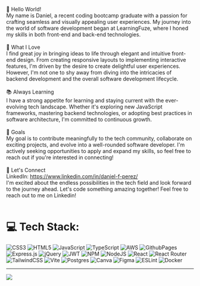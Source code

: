 
👋 Hello World!<br>My name is Daniel, a recent coding bootcamp graduate with a passion for crafting seamless and visually appealing user experiences. My journey into the world of software development began at LearningFuze, where I honed my skills in both front-end and back-end technologies.<br><br>🚀 What I Love<br>I find great joy in bringing ideas to life through elegant and intuitive front-end design. From creating responsive layouts to implementing interactive features, I'm driven by the desire to create delightful user experiences. However, I'm not one to shy away from diving into the intricacies of backend development and the overall software development lifecycle.<br><br>📚 Always Learning<br>I have a strong appetite for learning and staying current with the ever-evolving tech landscape. Whether it's exploring new JavaScript frameworks, mastering backend technologies, or adopting best practices in software architecture, I'm committed to continuous growth.<br><br>🌱 Goals<br>My goal is to contribute meaningfully to the tech community, collaborate on exciting projects, and evolve into a well-rounded software developer. I'm actively seeking opportunities to apply and expand my skills, so feel free to reach out if you're interested in connecting!<br><br>🤝 Let's Connect<br>LinkedIn: https://www.linkedin.com/in/daniel-f-perez/<br>I'm excited about the endless possibilities in the tech field and look forward to the journey ahead. Let's code something amazing together! Feel free to reach out to me on Linkedin!<br><br>

# 💻 Tech Stack:
![CSS3](https://img.shields.io/badge/css3-%231572B6.svg?style=flat&logo=css3&logoColor=white) ![HTML5](https://img.shields.io/badge/html5-%23E34F26.svg?style=flat&logo=html5&logoColor=white) ![JavaScript](https://img.shields.io/badge/javascript-%23323330.svg?style=flat&logo=javascript&logoColor=%23F7DF1E) ![TypeScript](https://img.shields.io/badge/typescript-%23007ACC.svg?style=flat&logo=typescript&logoColor=white) ![AWS](https://img.shields.io/badge/AWS-%23FF9900.svg?style=flat&logo=amazon-aws&logoColor=white) ![GithubPages](https://img.shields.io/badge/github%20pages-121013?style=flat&logo=github&logoColor=white) ![Express.js](https://img.shields.io/badge/express.js-%23404d59.svg?style=flat&logo=express&logoColor=%2361DAFB) ![jQuery](https://img.shields.io/badge/jquery-%230769AD.svg?style=flat&logo=jquery&logoColor=white) ![JWT](https://img.shields.io/badge/JWT-black?style=flat&logo=JSON%20web%20tokens) ![NPM](https://img.shields.io/badge/NPM-%23CB3837.svg?style=flat&logo=npm&logoColor=white) ![NodeJS](https://img.shields.io/badge/node.js-6DA55F?style=flat&logo=node.js&logoColor=white) ![React](https://img.shields.io/badge/react-%2320232a.svg?style=flat&logo=react&logoColor=%2361DAFB) ![React Router](https://img.shields.io/badge/React_Router-CA4245?style=flat&logo=react-router&logoColor=white) ![TailwindCSS](https://img.shields.io/badge/tailwindcss-%2338B2AC.svg?style=flat&logo=tailwind-css&logoColor=white) ![Vite](https://img.shields.io/badge/vite-%23646CFF.svg?style=flat&logo=vite&logoColor=white) ![Postgres](https://img.shields.io/badge/postgres-%23316192.svg?style=flat&logo=postgresql&logoColor=white) ![Canva](https://img.shields.io/badge/Canva-%2300C4CC.svg?style=flat&logo=Canva&logoColor=white) ![Figma](https://img.shields.io/badge/figma-%23F24E1E.svg?style=flat&logo=figma&logoColor=white) ![ESLint](https://img.shields.io/badge/ESLint-4B3263?style=flat&logo=eslint&logoColor=white) ![Docker](https://img.shields.io/badge/docker-%230db7ed.svg?style=flat&logo=docker&logoColor=white)

---
[![](https://visitcount.itsvg.in/api?id=Daniel-PerezF&icon=2&color=6)](https://visitcount.itsvg.in)

<!-- Proudly created with GPRM ( https://gprm.itsvg.in ) -->
